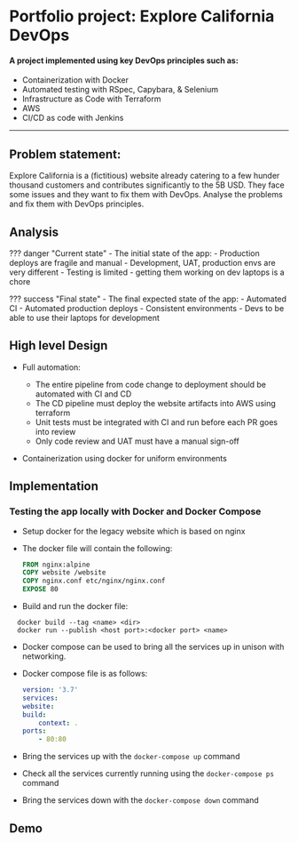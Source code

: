 # Portfolio project: Explore California DevOps

#### A project implemented using key DevOps principles such as:
- Containerization with Docker
- Automated testing with RSpec, Capybara, & Selenium
- Infrastructure as Code with Terraform
- AWS
- CI/CD as code with Jenkins

---

## Problem statement:

Explore California is a (fictitious) website already catering to a few hunder thousand customers and contributes significantly to the 5B USD.
They face some issues and they want to fix them with DevOps. Analyse the problems and fix them with DevOps principles.

## Analysis

??? danger "Current state"
    - The initial state of the app:
        - Production deploys are fragile and manual
        - Development, UAT, production envs are very different
        - Testing is limited
        - getting them working on dev laptops is a chore

??? success "Final state"
    - The final expected state of the app:
        - Automated CI
        - Automated production deploys
        - Consistent environments
        - Devs to be able to use their laptops for development

## High level Design

- Full automation:
    - The entire pipeline from code change to deployment should be automated with CI and CD
    - The CD pipeline must deploy the website artifacts into AWS using terraform
    - Unit tests must be integrated with CI and run before each PR goes into review
    - Only code review and UAT must have a manual sign-off

- Containerization using docker for uniform environments

## Implementation

### Testing the app locally with Docker and Docker Compose

- Setup docker for the legacy website which is based on nginx
- The docker file will contain the following:
    
    ``` dockerfile
    FROM nginx:alpine
    COPY website /website
    COPY nginx.conf etc/nginx/nginx.conf
    EXPOSE 80
    ```
- Build and run the docker file:
 ```
   docker build --tag <name> <dir>
   docker run --publish <host port>:<docker port> <name>
 ```
- Docker compose can be used to bring all the services up in unison with networking.
- Docker compose file is as follows:
    ``` yml
    version: '3.7'
    services:
    website:
    build:
        context: .
    ports:
        - 80:80

    ```

- Bring the services up with the `docker-compose up` command
- Check all the services currently running using the `docker-compose ps` command
- Bring the services down with the `docker-compose down` command

## Demo
